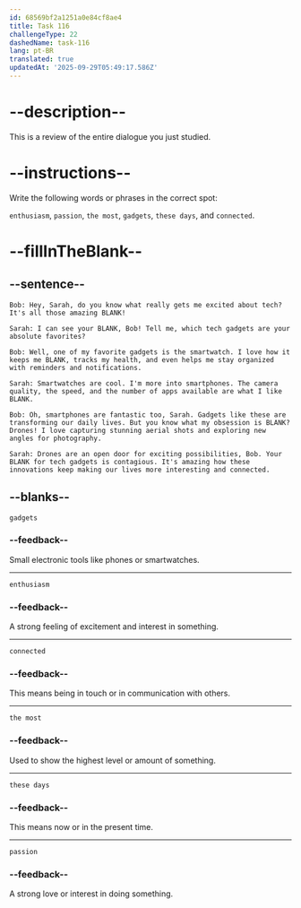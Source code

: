 ```yaml
---
id: 68569bf2a1251a0e84cf8ae4
title: Task 116
challengeType: 22
dashedName: task-116
lang: pt-BR
translated: true
updatedAt: '2025-09-29T05:49:17.586Z'
---
```


<!-- REVIEW -->

# --description--

This is a review of the entire dialogue you just studied.

# --instructions--

Write the following words or phrases in the correct spot:

`enthusiasm`, `passion`, `the most`, `gadgets`, `these days`, and `connected`.

# --fillInTheBlank--

## --sentence--

`Bob: Hey, Sarah, do you know what really gets me excited about tech? It's all those amazing BLANK!`

`Sarah: I can see your BLANK, Bob! Tell me, which tech gadgets are your absolute favorites?`

`Bob: Well, one of my favorite gadgets is the smartwatch. I love how it keeps me BLANK, tracks my health, and even helps me stay organized with reminders and notifications.`

`Sarah: Smartwatches are cool. I'm more into smartphones. The camera quality, the speed, and the number of apps available are what I like BLANK.`

`Bob: Oh, smartphones are fantastic too, Sarah. Gadgets like these are transforming our daily lives. But you know what my obsession is BLANK? Drones! I love capturing stunning aerial shots and exploring new angles for photography.`

`Sarah: Drones are an open door for exciting possibilities, Bob. Your BLANK for tech gadgets is contagious. It's amazing how these innovations keep making our lives more interesting and connected.`

## --blanks--

`gadgets`

### --feedback--

Small electronic tools like phones or smartwatches.

---

`enthusiasm`

### --feedback--

A strong feeling of excitement and interest in something.

---

`connected`

### --feedback--

This means being in touch or in communication with others.

---

`the most`

### --feedback--

Used to show the highest level or amount of something.

---

`these days`

### --feedback--

This means now or in the present time.

---

`passion`

### --feedback--

A strong love or interest in doing something.
